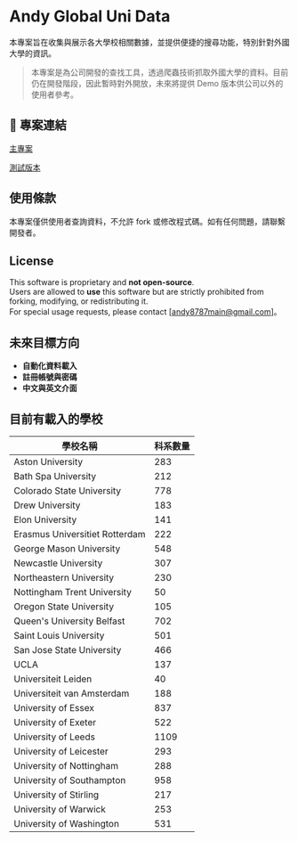 # Andy Global Uni Data

本專案旨在收集與展示各大學校相關數據，並提供便捷的搜尋功能，特別針對外國大學的資訊。

> 本專案是為公司開發的查找工具，透過爬蟲技術抓取外國大學的資料。目前仍在開發階段，因此暫時對外開放，未來將提供 Demo 版本供公司以外的使用者參考。

## 📌 專案連結

[主專案](https://andy-globalunidata.github.io/main_project)

[測試版本](https://andy-globalunidata.github.io/test_project)

## 使用條款

本專案僅供使用者查詢資料，不允許 fork 或修改程式碼。如有任何問題，請聯繫開發者。

## License

This software is proprietary and **not open-source**.  
Users are allowed to **use** this software but are strictly prohibited from forking, modifying, or redistributing it.  
For special usage requests, please contact [andy8787main@gmail.com]。

## 未來目標方向

- **自動化資料載入**
- **註冊帳號與密碼**
- **中文與英文介面**

## 目前有載入的學校

| 學校名稱                          | 科系數量 |
|-----------------------------------|----------|
| Aston University                    | 283| 
| Bath Spa University                 | 212| 
| Colorado State University           | 778| 
| Drew University                     | 183| 
| Elon University                     | 141| 
| Erasmus Universitiet Rotterdam      | 222| 
| George Mason University             | 548| 
| Newcastle University                | 307| 
| Northeastern University             | 230| 
| Nottingham Trent University         |  50| 
| Oregon State University             | 105| 
| Queen's University Belfast          | 702| 
| Saint Louis University              | 501| 
| San Jose State University           | 466| 
| UCLA                                | 137| 
| Universiteit Leiden                 |  40| 
| Universiteit van Amsterdam          | 188| 
| University of Essex                 | 837| 
| University of Exeter                | 522| 
| University of Leeds                 |1109| 
| University of Leicester             | 293| 
| University of Nottingham            | 288| 
| University of Southampton           | 958| 
| University of Stirling              | 217| 
| University of Warwick               | 253| 
| University of Washington            | 531| 